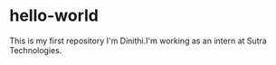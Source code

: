 # hello-world
This is my first repository
I'm Dinithi.I'm working as an intern at Sutra Technologies.
